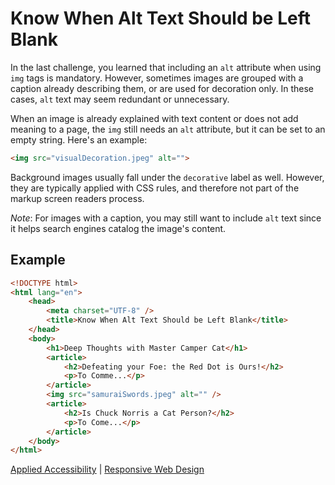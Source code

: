 # Know When Alt Text Should be Left Blank

In the last challenge, you learned that including an `alt` attribute when using `img` tags is mandatory. However, sometimes images are grouped with a caption already describing them, or are used for decoration only. In these cases, `alt` text may seem redundant or unnecessary.

When an image is already explained with text content or does not add meaning to a page, the `img` still needs an `alt` attribute, but it can be set to an empty string. Here's an example:

```HTML
<img src="visualDecoration.jpeg" alt="">
```

Background images usually fall under the `decorative` label as well. However, they are typically applied with CSS rules, and therefore not part of the markup screen readers process.

_Note_: For images with a caption, you may still want to include `alt` text since it helps search engines catalog the image's content.

## Example

```HTML
<!DOCTYPE html>
<html lang="en">
    <head>
        <meta charset="UTF-8" />
        <title>Know When Alt Text Should be Left Blank</title>
    </head>
    <body>
        <h1>Deep Thoughts with Master Camper Cat</h1>
        <article>
            <h2>Defeating your Foe: the Red Dot is Ours!</h2>
            <p>To Comme...</p>
        </article>
        <img src="samuraiSwords.jpeg" alt="" />
        <article>
            <h2>Is Chuck Norris a Cat Person?</h2>
            <p>To Come...</p>
        </article>
    </body>
</html>
```

[Applied Accessibility](../applied-accessibility.md) | [Responsive Web Design](../../responsive-web-design.md)

